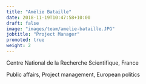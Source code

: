 ```yaml
---
title: "Amélie Bataille"
date: 2018-11-19T10:47:58+10:00
draft: false
image: "images/team/amelie-bataille.JPG"
jobtitle: "Project Manager"
promoted: true
weight: 2
---
```



Centre National de la Recherche Scientifique, France

Public affairs, Project management, European politics
